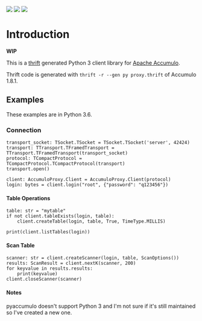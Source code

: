 ![](https://img.shields.io/badge/python-3.5%2B-green.svg)
![](https://img.shields.io/badge/Accumulo-1.8.1-green.svg)
![](https://img.shields.io/badge/License-Apache%202.0-blue.svg)

# Introduction

**WIP**

This is a [thrift](https://thrift.apache.org/) generated Python 3 client library for [Apache Accumulo](https://accumulo.apache.org/).


Thrift code is generated with `thrift -r --gen py proxy.thrift` of Accumulo 1.8.1.


## Examples

These examples are in Python 3.6.

### Connection
    transport_socket: TSocket.TSocket = TSocket.TSocket('server', 42424)
    transport: TTransport.TFramedTransport = TTransport.TFramedTransport(transport_socket)
    protocol: TCompactProtocol = TCompactProtocol.TCompactProtocol(transport)
    transport.open()
    
    client: AccumuloProxy.Client = AccumuloProxy.Client(protocol)
    login: bytes = client.login("root", {"password": "q123456"})


#### Table Operations
    table: str = "mytable"
    if not client.tableExists(login, table):
        client.createTable(login, table, True, TimeType.MILLIS)

    print(client.listTables(login))


#### Scan Table

    scanner: str = client.createScanner(login, table, ScanOptions())
    results: ScanResult = client.nextK(scanner, 200)
    for keyvalue in results.results:
        print(keyvalue)
    client.closeScanner(scanner)



#### Notes
pyaccumulo doesn't support Python 3 and I'm not sure if it's still maintained so I've created a new one.

